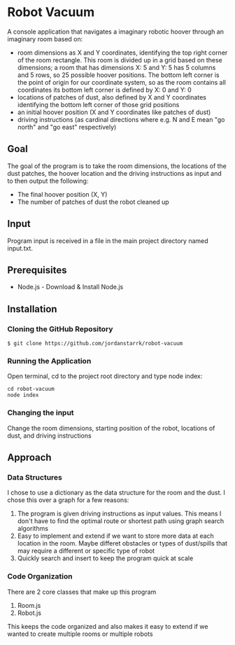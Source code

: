 # Robot Vacuum
A console application that navigates a imaginary robotic hoover through an imaginary room based on:
- room dimensions as X and Y coordinates, identifying the top right corner of the room rectangle. This room is divided up in a grid based on these dimensions; a room that has dimensions X: 5 and Y: 5 has 5 columns and 5 rows, so 25 possible hoover positions. The bottom left corner is the point of origin for our coordinate system, so as the room contains all coordinates its bottom left corner is defined by X: 0 and Y: 0
- locations of patches of dust, also defined by X and Y coordinates identifying the bottom left corner of those grid positions
- an initial hoover position (X and Y coordinates like patches of dust)
- driving instructions (as cardinal directions where e.g. N and E mean "go north" and "go east" respectively)

## Goal
The goal of the program is to take the room dimensions, the locations of the dust patches, the hoover location and the driving instructions as input and to then output the following:
- The final hoover position (X, Y)
- The number of patches of dust the robot cleaned up

## Input
Program input is received in a file in the main project directory named input.txt.

## Prerequisites
- Node.js - Download & Install Node.js 

## Installation

### Cloning the GitHub Repository 
`$ git clone https://github.com/jordanstarrk/robot-vacuum`

### Running the Application
Open terminal, cd to the project root directory and type node index:

``` 
cd robot-vacuum
node index 
```

### Changing the input
Change the room dimensions, starting position of the robot, locations of dust, and driving instructions


## Approach
### Data Structures
I chose to use a dictionary as the data structure for the room and the dust. I chose this over a graph for a few reasons:
1. The program is given driving instructions as input values. This means I don't have to find the optimal route or shortest path using graph search algorithms
2. Easy to implement and extend if we want to store more data at each location in the room. Maybe differet obstacles or types of dust/spills that may require a different or specific type of robot
3. Quickly search and insert to keep the program quick at scale  

### Code Organization
There are 2 core classes that make up this program
1. Room.js
2. Robot.js

This keeps the code organized and also makes it easy to extend if we wanted to create multiple rooms or multiple robots
